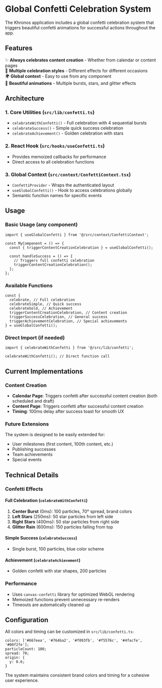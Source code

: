 # Global Confetti Celebration System

The Khronos application includes a global confetti celebration system that triggers beautiful confetti animations for successful actions throughout the app.

## Features

✨ **Always celebrates content creation** - Whether from calendar or content pages  
🎯 **Multiple celebration styles** - Different effects for different occasions  
🌍 **Global context** - Easy to use from any component  
🎨 **Beautiful animations** - Multiple bursts, stars, and glitter effects

## Architecture

### 1. Core Utilities (`src/lib/confetti.ts`)

- `celebrateWithConfetti()` - Full celebration with 4 sequential bursts
- `celebrateSuccess()` - Simple quick success celebration
- `celebrateAchievement()` - Golden celebration with stars

### 2. React Hook (`src/hooks/useConfetti.ts`)

- Provides memoized callbacks for performance
- Direct access to all celebration functions

### 3. Global Context (`src/context/ConfettiContext.tsx`)

- `ConfettiProvider` - Wraps the authenticated layout
- `useGlobalConfetti()` - Hook to access celebrations globally
- Semantic function names for specific events

## Usage

### Basic Usage (any component)

```tsx
import { useGlobalConfetti } from '@/src/context/ConfettiContext';

const MyComponent = () => {
  const { triggerContentCreationCelebration } = useGlobalConfetti();

  const handleSuccess = () => {
    // Triggers full confetti celebration
    triggerContentCreationCelebration();
  };
};
```

### Available Functions

```tsx
const {
  celebrate, // Full celebration
  celebrateSimple, // Quick success
  celebrateGold, // Achievement
  triggerContentCreationCelebration, // Content creation
  triggerSuccessCelebration, // General success
  triggerAchievementCelebration, // Special achievements
} = useGlobalConfetti();
```

### Direct Import (if needed)

```tsx
import { celebrateWithConfetti } from '@/src/lib/confetti';

celebrateWithConfetti(); // Direct function call
```

## Current Implementations

### Content Creation

- **Calendar Page**: Triggers confetti after successful content creation (both scheduled and draft)
- **Content Page**: Triggers confetti after successful content creation
- **Timing**: 100ms delay after success toast for smooth UX

### Future Extensions

The system is designed to be easily extended for:

- User milestones (first content, 100th content, etc.)
- Publishing successes
- Team achievements
- Special events

## Technical Details

### Confetti Effects

#### Full Celebration (`celebrateWithConfetti`)

1. **Center Burst** (0ms): 100 particles, 70° spread, brand colors
2. **Left Stars** (250ms): 50 star particles from left side
3. **Right Stars** (400ms): 50 star particles from right side
4. **Glitter Rain** (600ms): 150 particles falling from top

#### Simple Success (`celebrateSuccess`)

- Single burst, 100 particles, blue color scheme

#### Achievement (`celebrateAchievement`)

- Golden confetti with star shapes, 200 particles

### Performance

- Uses `canvas-confetti` library for optimized WebGL rendering
- Memoized functions prevent unnecessary re-renders
- Timeouts are automatically cleaned up

## Configuration

All colors and timing can be customized in `src/lib/confetti.ts`:

```tsx
colors: ['#667eea', '#764ba2', '#f093fb', '#f5576c', '#4facfe', '#00f2fe'];
particleCount: 100;
spread: 70;
origin: {
  y: 0.6;
}
```

The system maintains consistent brand colors and timing for a cohesive user experience.
